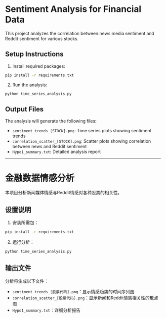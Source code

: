 # Sentiment Analysis for Financial Data

This project analyzes the correlation between news media sentiment and Reddit sentiment for various stocks.

## Setup Instructions

1. Install required packages:
```bash
pip install -r requirements.txt
```

2. Run the analysis:
```bash
python time_series_analysis.py
```

## Output Files

The analysis will generate the following files:
- `sentiment_trends_[STOCK].png`: Time series plots showing sentiment trends
- `correlation_scatter_[STOCK].png`: Scatter plots showing correlation between news and Reddit sentiment
- `Hypo1_summary.txt`: Detailed analysis report

---

# 金融数据情感分析

本项目分析新闻媒体情感与Reddit情感对各种股票的相关性。

## 设置说明

1. 安装所需包：
```bash
pip install -r requirements.txt
```

2. 运行分析：
```bash
python time_series_analysis.py
```

## 输出文件

分析将生成以下文件：
- `sentiment_trends_[股票代码].png`：显示情感趋势的时间序列图
- `correlation_scatter_[股票代码].png`：显示新闻和Reddit情感相关性的散点图
- `Hypo1_summary.txt`：详细分析报告 